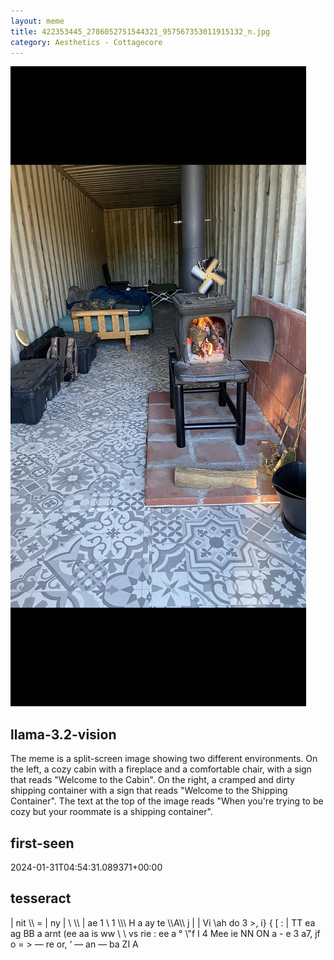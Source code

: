 ```yaml
---
layout: meme
title: 422353445_2786052751544321_957567353011915132_n.jpg
category: Aesthetics - Cottagecore
---
```


<div markdown="0"><a href="422353445_2786052751544321_957567353011915132_n.jpg"><img class="photo" src="422353445_2786052751544321_957567353011915132_n.jpg" /></a>

<h2>llama-3.2-vision</h2>
<p title="Llama-3.2-Vision-11B is a really good model that probably gets the visual details right but doesn't understand literary or media references, and often fails to accurately represent the physical arrangement of objects and the implied relationships between the objects.">The meme is a split-screen image showing two different environments. On the left, a cozy cabin with a fireplace and a comfortable chair, with a sign that reads &quot;Welcome to the Cabin&quot;. On the right, a cramped and dirty shipping container with a sign that reads &quot;Welcome to the Shipping Container&quot;. The text at the top of the image reads &quot;When you&#x27;re trying to be cozy but your roommate is a shipping container&quot;.</p>

<h2>first-seen</h2>
<p title="Because Git doesn't preserve file modification times, this metadata file contains the file's modification time when it was added to the library.">2024-01-31T04:54:31.089371+00:00</p>

<h2>tesseract</h2>
<p title="Tesseract is often terrible and just gives a lot of nonsense characters, but it used to be the state of the art, and usually it is better at correctly representing text than llama-3.2-vision-11b.">| nit \\ = | ny | \ \\ | ae 1 \ 1 \\\ H a ay te \\A\\ j | | Vi \ah do 3 &gt;, i&#125; &#123; [ : | TT ea ag BB a arnt (ee aa is ww \ \ vs rie : ee a ° \&quot;f I 4 Mee ie NN ON a - e 3 a7, jf o = &gt; — re or, ‘ — an — ba ZI A</p>

</div>


